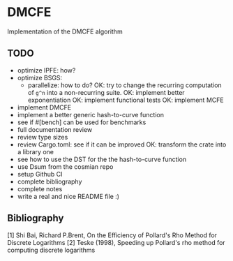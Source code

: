 # DMCFE
Implementation of the DMCFE algorithm

## TODO

- optimize IPFE: how?
- optimize BSGS:
	+ parallelize: how to do?
	OK: try to change the recurring computation of `g^n` into a non-recurring suite.
	OK: implement better exponentiation
OK: implement functional tests
OK: implement MCFE
- implement DMCFE
- implement a better generic hash-to-curve function
- see if #[bench] can be used for benchmarks
- full documentation review
- review type sizes
- review Cargo.toml: see if it can be improved
OK: transform the crate into a library one
- see how to use the DST for the the hash-to-curve function
- use Dsum from the cosmian repo
- setup Github CI
- complete bibliography
- complete notes
- write a real and nice README file :)

## Bibliography

[1] Shi Bai, Richard P.Brent, On the Efficiency of Pollard's Rho Method for Discrete Logarithms
[2] Teske (1998), Speeding up Pollard's rho method for computing discrete logarithms
